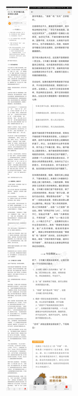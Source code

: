 ![](../../images/2017年06月/XY0609学习中庸之道，会有惊人收获.jpg)
![](../../images/2017年06月/XY0609学习中庸之道，会有惊人收获2.jpg)
